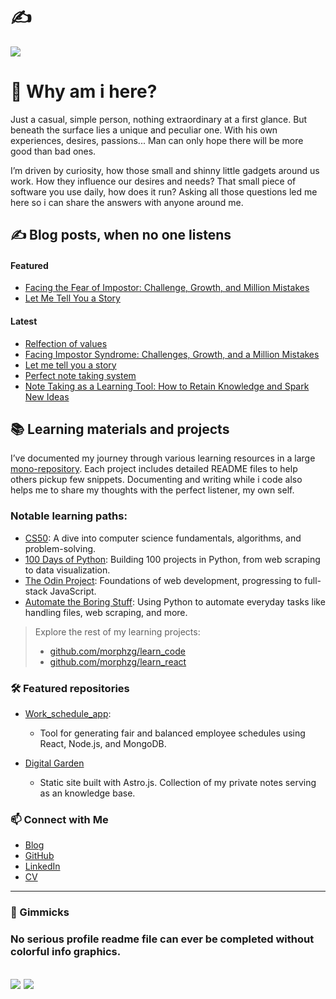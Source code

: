 # ✍

![](https://quotes-github-readme.vercel.app/api?type=horizontal&theme=dark)

# 👋 Why am i here?

Just a casual, simple person, nothing extraordinary at a first glance. But beneath the surface lies a unique and peculiar one. With his own experiences, desires, passions... Man can only hope there will be more good than bad ones. 

I’m driven by curiosity, how those small and shinny little gadgets around us work. How they influence our desires and needs? That small piece of software you use daily, how does it run? Asking all those questions led me here so i can share the answers with anyone around me.

## ✍️ Blog posts, when no one listens

#### Featured

- [Facing the Fear of Impostor: Challenge, Growth, and Million Mistakes](https://dev.to/morphzg/facing-the-fear-of-impostor-challenge-growth-and-million-mistakes-fi1)  
- [Let Me Tell You a Story](https://dev.to/morphzg/let-me-tell-you-a-story-2p29)  

#### Latest

<!-- BLOG-POST-LIST:START -->
- [Relfection of values](https://dev.to/morphzg/relfection-of-values-5agh)
- [Facing Impostor Syndrome: Challenges, Growth, and a Million Mistakes](https://dev.to/morphzg/facing-impostor-syndrome-challenges-growth-and-a-million-mistakes-3h3p)
- [Let me tell you a story](https://dev.to/morphzg/let-me-tell-you-a-story-2p29)
- [Perfect note taking system](https://dev.to/morphzg/perfect-note-taking-system-4lhe)
- [Note Taking as a Learning Tool: How to Retain Knowledge and Spark New Ideas](https://dev.to/morphzg/note-taking-as-a-learning-tool-how-to-retain-knowledge-and-spark-new-ideas-19i0)
<!-- BLOG-POST-LIST:END -->

## 📚 Learning materials and projects  

I’ve documented my journey through various learning resources in a large [mono-repository](https://github.com/MorphZG/learn_code). Each project includes detailed README files to help others pickup few snippets. Documenting and writing while i code also helps me to share my thoughts with the perfect listener, my own self.

### Notable learning paths:

- [CS50](https://github.com/MorphZG/Learn-code/tree/main/cs50course): A dive into computer science fundamentals, algorithms, and problem-solving.  
- [100 Days of Python](https://github.com/MorphZG/Learn-code/tree/main/python_learning/100_days_of_code): Building 100 projects in Python, from web scraping to data visualization.  
- [The Odin Project](https://github.com/MorphZG/learn_code/tree/main/the_odin_project): Foundations of web development, progressing to full-stack JavaScript.  
- [Automate the Boring Stuff](https://github.com/MorphZG/Learn-code/tree/main/python_learning/book%20automate_the_boring_stuff): Using Python to automate everyday tasks like handling files, web scraping, and more.  

>Explore the rest of my learning projects:  
>  - [github.com/morphzg/learn_code](https://github.com/MorphZG/learn_code)
>  - [github.com/morphzg/learn_react](https://github.com/MorphZG/learn_react)  

### 🛠️ Featured repositories

- [Work_schedule_app](https://github.com/MorphZG/work_schedule_app):
  - Tool for generating fair and balanced employee schedules using React, Node.js, and MongoDB.  

- [Digital Garden](https://github.com/MorphZG/morphzg.github.io)
  - Static site built with Astro.js. Collection of my private notes serving as an knowledge base.

### 📫 Connect with Me  

- [Blog](https://dev.to/morphzg)  
- [GitHub](https://github.com/MorphZG)  
- [LinkedIn](https://www.linkedin.com/in/zorantopic)  
- [CV](https://github.com/MorphZG/MorphZG/blob/main/assets/CV_europass_IT%202024v1-1.pdf)

---
### 🎉 Gimmicks 

### No serious profile readme file can ever be completed without colorful info graphics.

<!--- ### Learn python 3 the hard way Repository link: []() --->
<!--- comment languages: python, sql, javascript, node.js... Knowledge of different linux distributions and protocols, bash shell scripting, SSH, SFTP, PGP encryption docker and cloud services like aws Algorithms, data structures --->
<!--- comment Awesome GitHub Profile README https://github.com/abhisheknaiidu/awesome-github-profile-readme --->
<!--- markdown badges taken from: https://github.com/Ileriayo/markdown-badges/ more styles available --->
<!--- profile icons if you search github for some topic you will get search results with topic icon copy image link and you can paste it here ![name](link) --->
<!--- nerdfont icons https://www.nerdfonts.com/ --->
<!--- github actions, pulls list of blog posts into readme file https://github.com/gautamkrishnar/blog-post-workflow --->
<!--
## 🎯 Goals & fun facts  
- 💡 Fun Fact: I often find fun in tasks others consider boring. My urge to analyse and understand makes me occupied.
- 🌱 Current Focus: Improving web development skills. Learning React.
- 🎯 Goal: Solve the puzzle of life.
-->

![](https://github-readme-stats.vercel.app/api?username=morphzg&theme=vue-dark&hide_border=true&include_all_commits=true&count_private=true)
![](https://github-readme-streak-stats.herokuapp.com/?user=morphzg&theme=vue-dark&hide_border=true)
---
